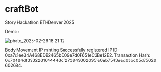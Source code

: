 # craftBot
Story Hackathon ETHDenver 2025

Demo :

![photo_2025-02-26 18 21 12](https://github.com/user-attachments/assets/77573ab9-dc3f-4c96-9ff1-ea55f7024dee)

Body Movement IP minting
Successfully registered IP ID: 0xa7c1ee34A468EDB2465bD09e7d0F651eC3Be12E2. Transaction Hash: 0x70484df3932281644448cf273949302695fe0ab7543aed63bc05d75629602684.
